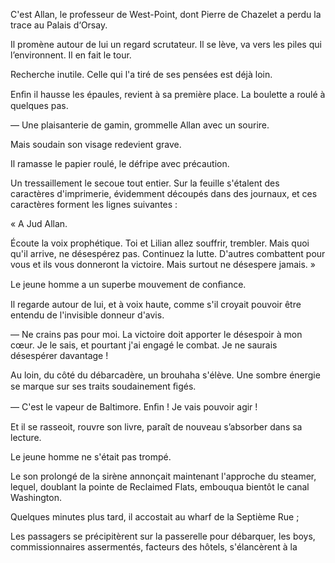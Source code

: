 C'est Allan, le professeur de West-Point, dont Pierre de Chazelet a perdu la trace au Palais d‘Orsay.

Il promène autour de lui un regard scrutateur. Il se lève, va vers les piles
qui l’environnent. Il en fait le tour.

Recherche inutile. Celle qui l'a tiré de ses pensées est déjà loin.

Enﬁn il hausse les épaules, revient à sa première place. La boulette a roulé
à quelques pas.

— Une plaisanterie de gamin, grommelle Allan avec un sourire.

Mais soudain son visage redevient grave.

Il ramasse le papier roulé, le défripe avec précaution.

Un tressaillement le secoue tout entier. Sur la feuille s'étalent des caractères d'imprimerie, évidemment découpés dans des journaux, et ces caractères forment les lignes suivantes :

« A Jud Allan.

Écoute la voix prophétique. Toi et Lilian allez souffrir, trembler. Mais quoi qu'il arrive, ne désespérez pas. Continuez la lutte. D'autres combattent pour vous et ils vous donneront la victoire. Mais surtout ne désespere jamais. »

Le jeune homme a un superbe mouvement de conﬁance.

Il regarde autour de lui, et à voix haute, comme s'il croyait pouvoir être
entendu de l'invisible donneur d'avis.

— Ne crains pas pour moi. La victoire doit apporter le désespoir à mon
cœur. Je le sais, et pourtant j'ai engagé le combat. Je ne saurais désespérer
davantage !

Au loin, du côté du débarcadère, un brouhaha s'élève. Une sombre énergie se marque sur ses traits soudainement ﬁgés.

— C'est le vapeur de Baltimore. Enﬁn ! Je vais pouvoir agir !

Et il se rasseoit, rouvre son livre, paraît de nouveau s’absorber dans sa lecture.

Le jeune homme ne s'était pas trompé.

Le son prolongé de la sirène annonçait maintenant l'approche du steamer,
lequel, doublant la pointe de Reclaimed Flats, embouqua bientôt le canal
Washington.

Quelques minutes plus tard, il accostait au wharf de la Septième Rue ;

Les passagers se précipitèrent sur la passerelle pour débarquer, les boys,
commissionnaires assermentés, facteurs des hôtels, s'élancèrent à la

